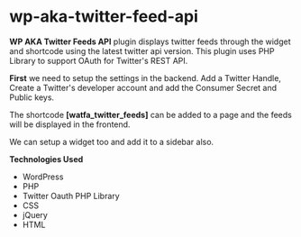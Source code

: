 # wp-aka-twitter-feed-api

<strong>WP AKA Twitter Feeds API</strong> plugin displays twitter feeds through the widget and shortcode using the latest twitter api version. This plugin uses PHP Library to support OAuth for Twitter's REST API.

<strong>First</strong> we need to setup the settings in the backend. Add a Twitter Handle, Create a Twitter's developer account and add the Consumer Secret and Public keys.

The shortcode <strong>[watfa_twitter_feeds]</strong> can be added to a page and the feeds will be displayed in the frontend.

We can setup a widget too and add it to a sidebar also.


**Technologies Used**
- WordPress
- PHP
- Twitter Oauth PHP Library
- CSS
- jQuery
- HTML

